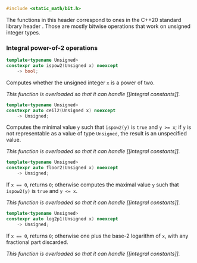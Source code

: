 ```cpp
#include <static_math/bit.h>
```

The functions in this header correspond to ones in the C++20 standard library header <bit>. Those are mostly bitwise operations that work on unsigned integer types.

### Integral power-of-2 operations

```cpp
template<typename Unsigned>
constexpr auto ispow2(Unsigned x) noexcept
    -> bool;
```

Computes whether the unsigned integer `x` is a power of two. 

*This function is overloaded so that it can handle [[integral constants]].*

```cpp
template<typename Unsigned>
constexpr auto ceil2(Unsigned x) noexcept
    -> Unsigned;
```

Computes the minimal value `y` such that `ispow2(y)` is `true` and `y >= x`; if `y` is not representable as a value of type `Unsigned`, the result is an unspecified value.

*This function is overloaded so that it can handle [[integral constants]].*

```cpp
template<typename Unsigned>
constexpr auto floor2(Unsigned x) noexcept
    -> Unsigned;
```

If `x == 0`, returns `0`; otherwise computes the maximal value `y` such that `ispow2(y)` is `true` and `y <= x`. 

*This function is overloaded so that it can handle [[integral constants]].*

```cpp
template<typename Unsigned>
constexpr auto log2p1(Unsigned x) noexcept
    -> Unsigned;
```

If `x == 0`, returns `0`; otherwise one plus the base-2 logarithm of `x`, with any fractional part discarded. 

*This function is overloaded so that it can handle [[integral constants]].*